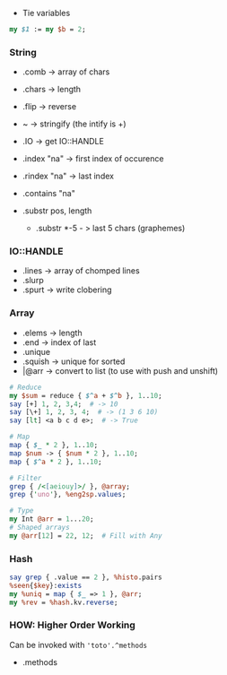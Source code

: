 

* Tie variables
```perl
my $1 := my $b = 2;
```

### String

* .comb -> array of chars
* .chars -> length
* .flip -> reverse
* ~ -> stringify (the intify is +)
* .IO -> get IO::HANDLE


* .index "na" -> first index of occurence
* .rindex "na" -> last index
* .contains "na"
* .substr pos, length
  * .substr *-5 - > last 5 chars (graphemes)


### IO::HANDLE

* .lines -> array of chomped lines
* .slurp
* .spurt -> write clobering


### Array

* .elems -> length
* .end -> index of last
* .unique
* .squish -> unique for sorted
* |@arr -> convert to list (to use with push and unshift)

```perl
# Reduce
my $sum = reduce { $^a + $^b }, 1..10;
say [+] 1, 2, 3,4;  # -> 10
say [\+] 1, 2, 3, 4;  # -> (1 3 6 10)
say [lt] <a b c d e>;  # -> True

# Map
map { $_ * 2 }, 1..10;
map $num -> { $num * 2 }, 1..10;
map { $^a * 2 }, 1..10;

# Filter
grep { /<[aeiouy]>/ }, @array;
grep {'uno'}, %eng2sp.values;
```

```perl
# Type
my Int @arr = 1...20;
# Shaped arrays
my @arr[12] = 22, 12;  # Fill with Any
```

### Hash

```perl
say grep { .value == 2 }, %histo.pairs
%seen{$key}:exists
my %uniq = map { $_ => 1 }, @arr;
my %rev = %hash.kv.reverse;
```

### HOW: Higher Order Working

Can be invoked with `'toto'.^methods`


* .methods 




